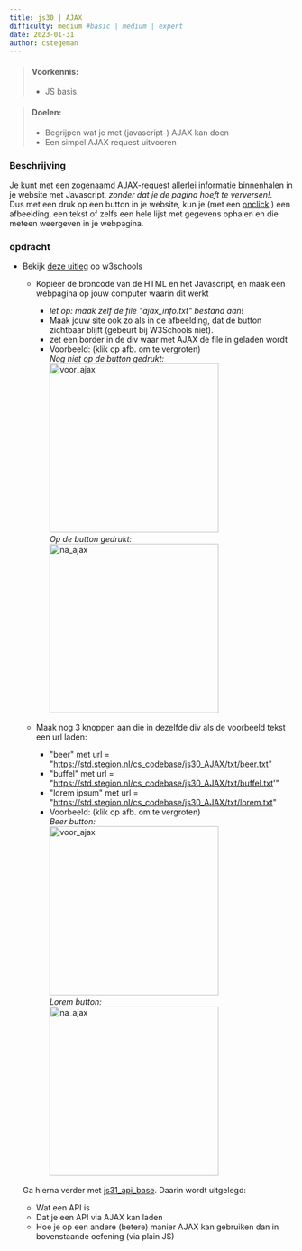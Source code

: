 ```yaml
---
title: js30 | AJAX
difficulty: medium #basic | medium | expert
date: 2023-01-31
author: cstegeman
---
```


> #### Voorkennis:  
> * JS basis

> #### Doelen:  
> * Begrijpen wat je met (javascript-) AJAX kan doen
> * Een simpel AJAX request uitvoeren

### Beschrijving
Je kunt met een zogenaamd AJAX-request allerlei informatie binnenhalen in je website met Javascript, <i>zonder dat je de pagina hoeft te verversen!</i>.<br>
Dus met een druk op een button in je website, kun je (met een [onclick](https://www.w3schools.com/jsref/event_onclick.asp) ) een afbeelding, een tekst of zelfs een hele lijst met gegevens ophalen en die meteen weergeven in je webpagina.<br>

### opdracht
*   Bekijk [deze uitleg](https://www.w3schools.com/js/js_ajax_intro.asp) op w3schools
    *   Kopieer de broncode van de HTML en het Javascript, en maak een webpagina op jouw computer waarin dit werkt 
        *   <i>let op: maak zelf de file "ajax_info.txt" bestand aan!</i>
        *   Maak jouw site ook zo als in de afbeelding, dat de button zichtbaar blijft (gebeurt bij W3Schools niet).
        *   zet een border in de div waar met AJAX de file in geladen wordt
        *   Voorbeeld: (klik op afb. om te vergroten)<br>
            <i>Nog niet op de button gedrukt:</i> <br>
            <a href="/_assets/js_intermediate/voor_ajax.png">
                <img src="{{ '/_assets/js_intermediate/voor_ajax.png' }}" alt="voor_ajax" style="width:300px">
            </a><br>
            <i>Op de button gedrukt:</i><br>
            <a href="/_assets/js_intermediate/na_ajax.png">
                <img src="{{ '/_assets/js_intermediate/na_ajax.png' }}" alt="na_ajax" style="width:300px">
            </a>

    *   Maak nog 3 knoppen aan die in dezelfde div als de voorbeeld tekst een url laden:
        *  "beer" met url = "https://std.stegion.nl/cs_codebase/js30_AJAX/txt/beer.txt"
        *  "buffel" met url = "https://std.stegion.nl/cs_codebase/js30_AJAX/txt/buffel.txt'"
        *  "lorem ipsum" met url = "https://std.stegion.nl/cs_codebase/js30_AJAX/txt/lorem.txt"    
        *   Voorbeeld: (klik op afb. om te vergroten)<br>
            <i>Beer button:</i> <br>
            <a href="/_assets/js_intermediate/beer.png">
                <img src="{{ '/_assets/js_intermediate/beer.png' }}" alt="voor_ajax" style="width:300px">
            </a><br>
            <i>Lorem button:</i><br>
            <a href="/_assets/js_intermediate/lorem.png">
                <img src="{{ '/_assets/js_intermediate/lorem.png' }}" alt="na_ajax" style="width:300px">
            </a>

    Ga hierna verder met [js31_api_base](https://std.stegion.nl/cs_codebase/js31_api_base/). Daarin wordt uitgelegd:
    *   Wat een API is
    *   Dat je een API via AJAX kan laden
    *   Hoe je op een andere (betere) manier AJAX kan gebruiken dan in bovenstaande oefening (via plain JS)




